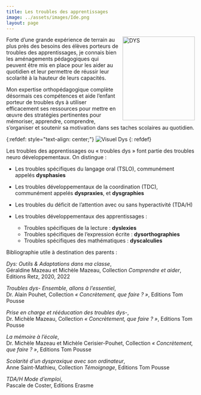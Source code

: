 ```yaml
---
title: Les troubles des apprentissages
image: ../assets/images/Ide.png
layout: page
---
```



<img style="float: right; vertical-align:middle;margin:0px 0px 5px 10px" width="193" height="224" alt="DYS" src="../assets/images/DYS_adaptation2.jpg">
Forte d’une grande expérience de terrain au plus près des besoins des élèves porteurs de
troubles des apprentissages, je connais bien les aménagements pédagogiques qui peuvent
être mis en place pour les aider au quotidien et leur permettre de réussir leur
scolarité à la hauteur de leurs capacités.



Mon expertise orthopédagogique complète désormais ces compétences et aide l’enfant
porteur de troubles dys à utiliser efficacement ses ressources pour mettre en œuvre des
stratégies pertinentes pour mémoriser, apprendre, comprendre, s’organiser et soutenir sa
motivation dans ses taches scolaires au quotidien.

{:refdef: style="text-align: center;"}
![Visuel Dys](../assets/images/Visuel_dys.png)
{: refdef}

Les troubles des apprentissages ou « troubles dys » font partie des troubles neuro
développementaux. On distingue :

* Les troubles spécifiques du langage oral (TSLO), communément appelés
**dysphasies**
* Les troubles développementaux de la coordination (TDC), communément appelés
**dyspraxies**, et **dysgraphies**
* Les troubles du déficit de l’attention avec ou sans hyperactivité (TDA/H)
* Les troubles développementaux des apprentissages :

    * Troubles spécifiques de la lecture : **dyslexies**
    * Troubles spécifiques de l’expression écrite : **dysorthographies**
    * Troubles spécifiques des mathématiques : **dyscalculies**

Bibliographie utile à destination des parents :

_Dys: Outils & Adaptations dans ma classe_, <br>
Géraldine Mazeau et Michèle Mazeau, Collection _Comprendre et aider_, Editions Retz, 2020, 2022

_Troubles dys- Ensemble, allons à l’essentiel_, <br>
Dr. Alain Pouhet, Collection _« Concrètement,
que faire ? »_, Editions Tom Pousse

_Prise en charge et rééducation des troubles dys-_,<br>
 Dr. Michèle Mazeau, Collection _« Concrètement, que faire ? »_, Editions Tom Pousse

_La mémoire à l’école_, <br>
Dr. Michèle Mazeau et Michèle Cerisier-Pouhet, Collection _« Concrètement, que faire ? »_, Editions Tom Pousse

_Scolarité d’un dyspraxique avec son ordinateur_, <br>
Anne Saint-Mathieu, Collection _Témoignage_, Editions Tom Pousse

_TDA/H Mode d’emploi_, <br>
Pascale de Coster, Editions Erasme